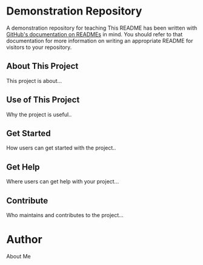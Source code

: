 # Demonstration Repository

A demonstration repository for teaching
This README has been written with [GitHub's documentation on READMEs](https://docs.github.com/en/repositories/managing-your-repositorys-settings-and-features/customizing-your-repository/about-readmes) in mind.
You should refer to that documentation for more information on writing an appropriate README for visitors to your repository.

## About This Project

This project is about...


## Use of This Project

Why the project is useful..


## Get Started

How users can get started with the project..


## Get Help

Where users can get help with your project...


## Contribute

Who maintains and contributes to the project...


# Author

About Me



